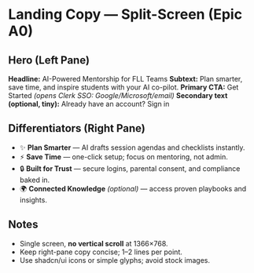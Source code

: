 # Landing Copy — Split-Screen (Epic A0)

## Hero (Left Pane)
**Headline:** AI-Powered Mentorship for FLL Teams
**Subtext:** Plan smarter, save time, and inspire students with your AI co-pilot.
**Primary CTA:** Get Started  *(opens Clerk SSO: Google/Microsoft/email)*
**Secondary text (optional, tiny):** Already have an account? Sign in

## Differentiators (Right Pane)
- ✨ **Plan Smarter** — AI drafts session agendas and checklists instantly.
- ⚡ **Save Time** — one-click setup; focus on mentoring, not admin.
- 🔒 **Built for Trust** — secure logins, parental consent, and compliance baked in.
- 🌍 **Connected Knowledge** *(optional)* — access proven playbooks and insights.

## Notes
- Single screen, **no vertical scroll** at 1366×768.
- Keep right-pane copy concise; 1–2 lines per point.
- Use shadcn/ui icons or simple glyphs; avoid stock images.
